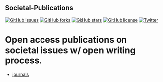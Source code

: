 ## Societal-Publications


[![GitHub issues](https://img.shields.io/github/issues/tapaswenipathak/Societal-Publications.svg)](https://github.com/tapaswenipathak/Societal-Publications/issues)
[![GitHub forks](https://img.shields.io/github/forks/tapaswenipathak/Societal-Publications.svg)](https://github.com/tapaswenipathak/Societal-Publications/network/members)
[![GitHub stars](https://img.shields.io/github/stars/tapaswenipathak/Societal-Publications.svg)](https://github.com/tapaswenipathak/Societal-Publications/stargazers)
[![GitHub license](https://img.shields.io/github/license/tapaswenipathak/Societal-Publications.svg)](https://github.com/tapaswenipathak/Societal-Publications/blob/master/LICENSE)
[![Twitter](https://img.shields.io/twitter/url/https/github.com%2Ftapaswenipathak%2FSocietal-Publications%2Fblob%2Fmaster%2FREADME.md.svg
)](https://twitter.com/intent/tweet?text=Wow:&url=https%3A%2F%2Fgithub.com%2Ftapaswenipathak%2FSocietal-Publications%2Fblob%2Fmaster%2FREADME.md)

# Open access publications on societal issues w/ open writing process.

- [journals](./journals.md)
